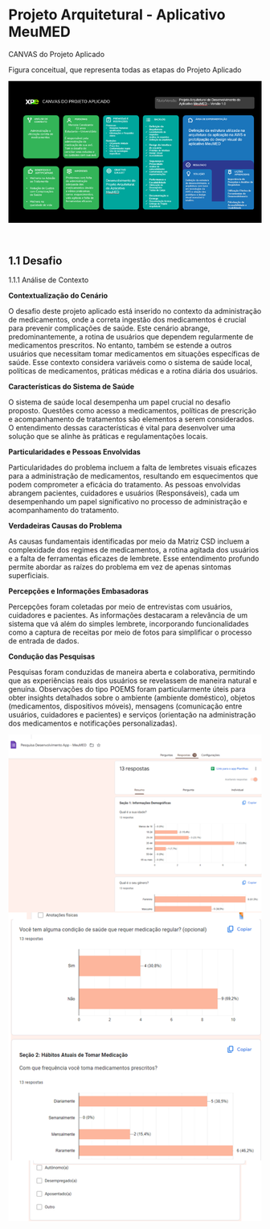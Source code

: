 # Projeto Arquitetural - Aplicativo MeuMED

CANVAS do Projeto Aplicado

Figura conceitual, que representa todas as etapas do Projeto Aplicado

![CANVAS do Projeto Aplicado](Canvas%20PA.png)

 
## 1.1	Desafio

1.1.1 Análise de Contexto

**Contextualização do Cenário**

O desafio deste projeto aplicado está inserido no contexto da administração de medicamentos, onde a correta ingestão dos medicamentos é crucial para prevenir complicações de saúde. Este cenário abrange, predominantemente, a rotina de usuários que dependem regularmente de medicamentos prescritos. No entanto, também se estende a outros usuários que necessitam tomar medicamentos em situações específicas de saúde. Esse contexto considera variáveis como o sistema de saúde local, políticas de medicamentos, práticas médicas e a rotina diária dos usuários.

**Características do Sistema de Saúde**

O sistema de saúde local desempenha um papel crucial no desafio proposto. Questões como acesso a medicamentos, políticas de prescrição e acompanhamento de tratamentos são elementos a serem considerados. O entendimento dessas características é vital para desenvolver uma solução que se alinhe às práticas e regulamentações locais.

**Particularidades e Pessoas Envolvidas**

Particularidades do problema incluem a falta de lembretes visuais eficazes para a administração de medicamentos, resultando em esquecimentos que podem comprometer a eficácia do tratamento. As pessoas envolvidas abrangem pacientes, cuidadores e usuários (Responsáveis), cada um desempenhando um papel significativo no processo de administração e acompanhamento do tratamento.

**Verdadeiras Causas do Problema**

As causas fundamentais identificadas por meio da Matriz CSD incluem a complexidade dos regimes de medicamentos, a rotina agitada dos usuários e a falta de ferramentas eficazes de lembrete. Esse entendimento profundo permite abordar as raízes do problema em vez de apenas sintomas superficiais.

**Percepções e Informações Embasadoras**

Percepções foram coletadas por meio de entrevistas com usuários, cuidadores e pacientes. As informações destacaram a relevância de um sistema que vá além do simples lembrete, incorporando funcionalidades como a captura de receitas por meio de fotos para simplificar o processo de entrada de dados.

**Condução das Pesquisas**

Pesquisas foram conduzidas de maneira aberta e colaborativa, permitindo que as experiências reais dos usuários se revelassem de maneira natural e genuína. Observações do tipo POEMS foram particularmente úteis para obter insights detalhados sobre o ambiente (ambiente doméstico), objetos (medicamentos, dispositivos móveis), mensagens (comunicação entre usuários, cuidadores e pacientes) e serviços (orientação na administração dos medicamentos e notificações personalizadas).

![Pesquisa do Projeto Aplicado](Pesquisa.png)
